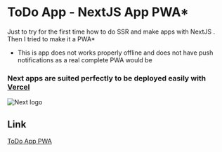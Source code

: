 # ToDo App - NextJS App PWA*

Just to try for the first time how to do SSR and make apps with NextJS . Then I tried to make it a PWA*
  * This is app does not works properly offline and does not have push notifications as a real complete PWA would be
### Next apps are suited perfectly to be deployed easily with [Vercel](https://vercel.com/)
 ![Next logo](https://camo.githubusercontent.com/0bbf728fe4c8b213f3723eaac321fbb30e68be19/68747470733a2f2f6173736574732e76657263656c2e636f6d2f696d6167652f75706c6f61642f76313533383336313039312f7265706f7369746f726965732f6e6578742d6a732f6e6578742d6a732e706e67)
 
 ## Link
 [ToDo App PWA](https://nextjs-first-pwa.vercel.app/)
